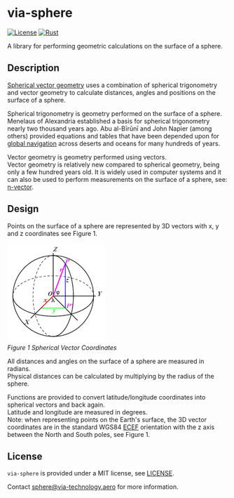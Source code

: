 # via-sphere

[![License](https://img.shields.io/badge/License-MIT-blue)](https://opensource.org/license/mit/)
[![Rust](https://github.com/kenba/via-sphere-rs/workflows/Rust/badge.svg)](https://github.com/kenba/via-sphere-rs/actions)

A library for performing geometric calculations on the surface of a sphere.

## Description

[Spherical vector geometry](docs/Spherical_Vector_Geometry.md) uses a combination
of spherical trigonometry and vector geometry to calculate distances, angles and
positions on the surface of a sphere.

Spherical trigonometry is geometry performed on the surface of a sphere.  
Menelaus of Alexandria established a basis for spherical trigonometry nearly two thousand years ago.
Abu al-Bīrūnī and John Napier (among others) provided equations and tables that have been depended
upon for [global navigation](docs/Global_Navigation.md) across deserts and oceans for
many hundreds of years.

Vector geometry is geometry performed using vectors.  
Vector geometry is relatively new compared to spherical geometry,
being only a few hundred years old.
It is widely used in computer systems and it can also be used to
perform measurements on the surface of a sphere, see:
[n-vector](http://www.navlab.net/nvector/).

## Design

Points on the surface of a sphere are represented by 3D vectors with x, y and z
coordinates see Figure 1.

![Spherical Vector Coordinates](docs/images/ECEF_coordinates.png)  
*Figure 1 Spherical Vector Coordinates*

All distances and angles on the surface of a sphere are measured in radians.  
Physical distances can be calculated by multiplying by the radius of the sphere.

Functions are provided to convert latitude/longitude coordinates into
spherical vectors and back again.  
Latitude and longitude are measured in degrees.  
Note: when representing points on the Earth's surface, the 3D vector coordinates
are in the standard WGS84 [ECEF](https://en.wikipedia.org/wiki/ECEF)
orientation with the z axis between the North and South poles, see Figure 1.

## License

`via-sphere` is provided under a MIT license, see [LICENSE](LICENSE.txt).

Contact <sphere@via-technology.aero> for more information.
